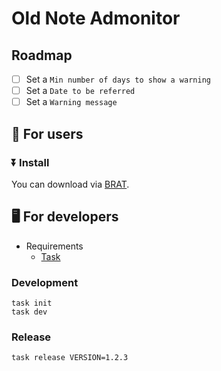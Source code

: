 # Old Note Admonitor

## Roadmap

- [ ] Set a `Min number of days to show a warning`
- [ ] Set a `Date to be referred`
- [ ] Set a `Warning message`

## 👥 For users

### ⏬ Install

You can download via [BRAT].

## 🖥️ For developers

- Requirements
  - [Task]

### Development

```console
task init
task dev
```

### Release

```console
task release VERSION=1.2.3
```

[Task]: https://github.com/go-task/task
[BRAT]: https://github.com/TfTHacker/obsidian42-brat
